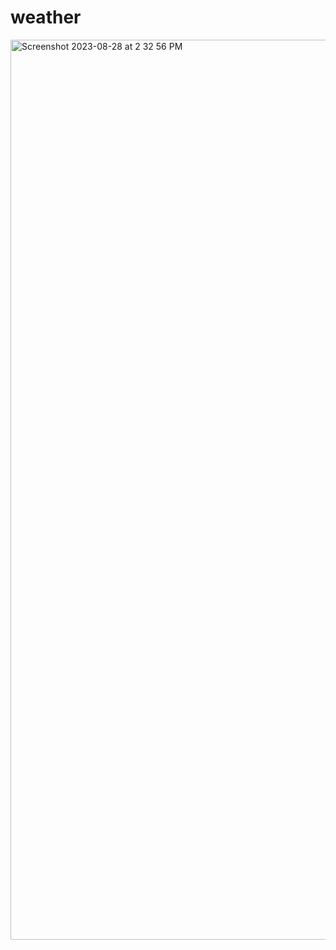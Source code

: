 # weather
<img width="1440" alt="Screenshot 2023-08-28 at 2 32 56 PM" src="https://github.com/ani1609/weather/assets/89239354/e641ffbb-6529-4e4a-a9d1-5908d1606fb6">
